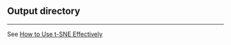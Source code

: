 ## Output directory

***

See [How to Use t-SNE Effectively](https://distill.pub/2016/misread-tsne/)


